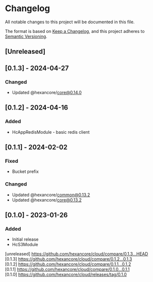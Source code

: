 # Changelog
All notable changes to this project will be documented in this file.

The format is based on [Keep a Changelog](https://keepachangelog.com/en/1.0.0/),
and this project adheres to [Semantic Versioning](https://semver.org/spec/v2.0.0.html).

## [Unreleased]

## [0.1.3] - 2024-04-27

### Changed

- Updated @hexancore/core@0.14.0

## [0.1.2] - 2024-04-16

### Added

- HcAppRedisModule - basic redis client 

## [0.1.1] - 2024-02-02

### Fixed

- Bucket prefix
 
### Changed

- Updated @hexancore/common@0.13.2
- Updated @hexancore/core@0.13.2

## [0.1.0] - 2023-01-26

### Added

- Initial release
- HcS3Module

[unreleased] https://github.com/hexancore/cloud/compare/0.1.3...HEAD   
[0.1.3] https://github.com/hexancore/cloud/compare/0.1.2...0.1.3   
[0.1.2] https://github.com/hexancore/cloud/compare/0.1.1...0.1.2   
[0.1.1] https://github.com/hexancore/cloud/compare/0.1.0...0.1.1   
[0.1.0] https://github.com/hexancore/cloud/releases/tag/0.1.0  
